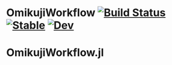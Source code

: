 # OmikujiWorkflow [![Build Status](https://github.com/AtelierArith/OmikujiWorkflow.jl/actions/workflows/CI.yml/badge.svg?branch=main)](https://github.com/AtelierArith/OmikujiWorkflow.jl/actions/workflows/CI.yml?query=branch%3Amain) [![Stable](https://img.shields.io/badge/docs-stable-blue.svg)](https://AtelierArith.github.io/OmikujiWorkflow.jl/stable/) [![Dev](https://img.shields.io/badge/docs-dev-blue.svg)](https://AtelierArith.github.io/OmikujiWorkflow.jl/dev/)
# OmikujiWorkflow.jl
